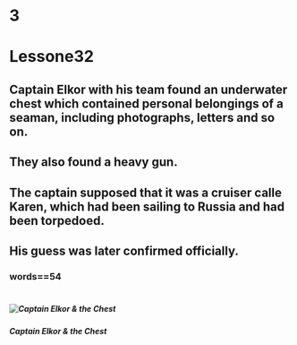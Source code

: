 # 3
# Lessone32
## Captain Elkor with his team found an underwater chest which contained personal belongings of a seaman, including photographs, letters and so on.
## They also found a heavy gun.
## The captain supposed that it was a cruiser calle Karen, which had been sailing to Russia and had been torpedoed.
## His guess was later confirmed officially.
### words==54
#
#
#
#
#
#
#
#
#
#
#
#
#
#
#
#
#
#
#
#
#
#
#
#
#
#
#
#
#
#
#
#
#
#
#
#
#
#
#
#
#
#
#
#
#
#
#
#
#
#
#
#
#
#
#
#
#
#
#
#
#
#
#
#
#
#
#
#
#
#
#
#
#
##### ![Captain Elkor & the Chest](https://github.com/HeJiaMu/hiamu.NCE.sw/assets/118696799/7db5208f-9dae-4832-991e-4ee554f2aebf)
##### Captain Elkor & the Chest